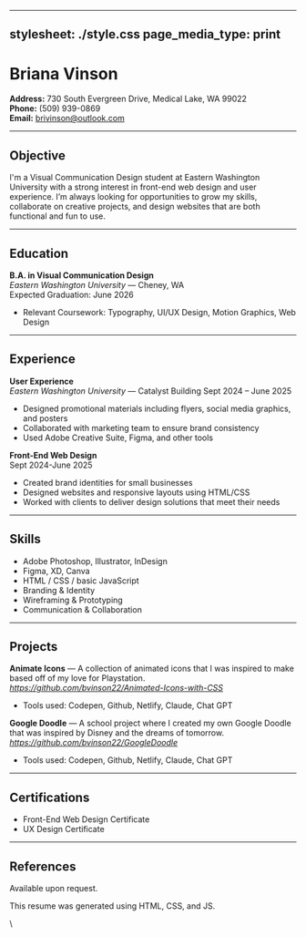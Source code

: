 
---
stylesheet: ./style.css
page_media_type: print
---


# Briana Vinson  
**Address:** 730 South Evergreen Drive, Medical Lake, WA 99022  
**Phone:** (509) 939-0869  
**Email:** brivinson@outlook.com 

---

## Objective  
I'm a Visual Communication Design student at Eastern Washington University with a strong interest in front-end web design and user experience. I’m always looking for opportunities to grow my skills, collaborate on creative projects, and design websites that are both functional and fun to use.

---

## Education  
**B.A. in Visual Communication Design**  
_Eastern Washington University_ — Cheney, WA  
 Expected Graduation: June 2026 
- Relevant Coursework: Typography, UI/UX Design, Motion Graphics, Web Design

---

## Experience  
**User Experience**  
_Eastern Washington University_ — Catalyst Building 
Sept 2024 –  June 2025 
- Designed promotional materials including flyers, social media graphics, and posters  
- Collaborated with marketing team to ensure brand consistency  
- Used Adobe Creative Suite, Figma, and other tools  

**Front-End Web Design**  
Sept 2024-June 2025  
- Created brand identities for small businesses  
- Designed websites and responsive layouts using HTML/CSS  
- Worked with clients to deliver design solutions that meet their needs

---

## Skills  
- Adobe Photoshop, Illustrator, InDesign  
- Figma, XD, Canva  
- HTML / CSS / basic JavaScript  
- Branding & Identity  
- Wireframing & Prototyping  
- Communication & Collaboration

---

## Projects  
**Animate Icons** — A collection of animated icons that I was inspired to make based off of my love for Playstation.   
_https://github.com/bvinson22/Animated-Icons-with-CSS_    
- Tools used: Codepen, Github, Netlify, Claude, Chat GPT 

**Google Doodle** — A school project where I created my own Google Doodle that was inspired by Disney and the dreams of tomorrow.   
_https://github.com/bvinson22/GoogleDoodle_    
- Tools used: Codepen, Github, Netlify, Claude, Chat GPT 

---

## Certifications 
- Front-End Web Design Certificate
- UX Design Certificate  

---

## References  
Available upon request.






This resume was generated using HTML, CSS, and JS.



\
